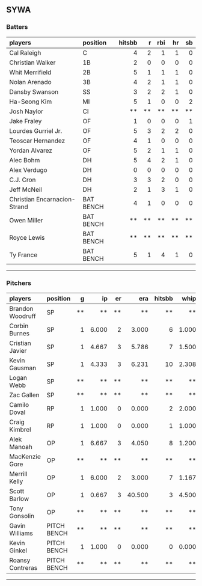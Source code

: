 ## SYWA

### Batters

 
|players                      |position  | hitsbb|  r| rbi| hr| sb| 
|:----------------------------|:---------|------:|--:|---:|--:|--:| 
|Cal Raleigh                  |C         |      4|  2|   1|  1|  0| 
|Christian Walker             |1B        |      2|  0|   0|  0|  0| 
|Whit Merrifield              |2B        |      5|  1|   1|  1|  0| 
|Nolan Arenado                |3B        |      4|  2|   1|  1|  0| 
|Dansby Swanson               |SS        |      3|  2|   2|  1|  0| 
|Ha-Seong Kim                 |MI        |      5|  1|   0|  0|  2| 
|Josh Naylor                  |CI        |     **| **|  **| **| **| 
|Jake Fraley                  |OF        |      1|  0|   0|  0|  1| 
|Lourdes Gurriel Jr.          |OF        |      5|  3|   2|  2|  0| 
|Teoscar Hernandez            |OF        |      4|  1|   0|  0|  0| 
|Yordan Alvarez               |OF        |      5|  2|   1|  1|  0| 
|Alec Bohm                    |DH        |      5|  4|   2|  1|  0| 
|Alex Verdugo                 |DH        |      0|  0|   0|  0|  0| 
|C.J. Cron                    |DH        |      3|  3|   2|  0|  0| 
|Jeff McNeil                  |DH        |      2|  1|   3|  1|  0| 
|Christian Encarnacion-Strand |BAT BENCH |      4|  1|   0|  0|  0| 
|Owen Miller                  |BAT BENCH |     **| **|  **| **| **| 
|Royce Lewis                  |BAT BENCH |     **| **|  **| **| **| 
|Ty France                    |BAT BENCH |      5|  1|   4|  1|  0| 


* * *

### Pitchers

 
|players          |position    |  g|    ip| er|    era| hitsbb|  whip| so|  w| sv| 
|:----------------|:-----------|--:|-----:|--:|------:|------:|-----:|--:|--:|--:| 
|Brandon Woodruff |SP          | **|    **| **|     **|     **|    **| **| **| **| 
|Corbin Burnes    |SP          |  1| 6.000|  2|  3.000|      6| 1.000|  5|  0|  0| 
|Cristian Javier  |SP          |  1| 4.667|  3|  5.786|      7| 1.500|  4|  0|  0| 
|Kevin Gausman    |SP          |  1| 4.333|  3|  6.231|     10| 2.308|  6|  0|  0| 
|Logan Webb       |SP          | **|    **| **|     **|     **|    **| **| **| **| 
|Zac Gallen       |SP          | **|    **| **|     **|     **|    **| **| **| **| 
|Camilo Doval     |RP          |  1| 1.000|  0|  0.000|      2| 2.000|  1|  0|  1| 
|Craig Kimbrel    |RP          |  1| 1.000|  0|  0.000|      1| 1.000|  1|  0|  1| 
|Alek Manoah      |OP          |  1| 6.667|  3|  4.050|      8| 1.200|  5|  1|  0| 
|MacKenzie Gore   |OP          | **|    **| **|     **|     **|    **| **| **| **| 
|Merrill Kelly    |OP          |  1| 6.000|  2|  3.000|      7| 1.167|  9|  0|  0| 
|Scott Barlow     |OP          |  1| 0.667|  3| 40.500|      3| 4.500|  0|  0|  0| 
|Tony Gonsolin    |OP          | **|    **| **|     **|     **|    **| **| **| **| 
|Gavin Williams   |PITCH BENCH | **|    **| **|     **|     **|    **| **| **| **| 
|Kevin Ginkel     |PITCH BENCH |  1| 1.000|  0|  0.000|      0| 0.000|  1|  0|  0| 
|Roansy Contreras |PITCH BENCH | **|    **| **|     **|     **|    **| **| **| **| 


* * *


